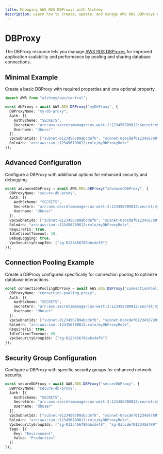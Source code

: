 ```yaml
---
title: Managing AWS RDS DBProxys with Alchemy
description: Learn how to create, update, and manage AWS RDS DBProxys using Alchemy Cloud Control.
---
```


# DBProxy

The DBProxy resource lets you manage [AWS RDS DBProxys](https://docs.aws.amazon.com/rds/latest/userguide/) for improved application scalability and performance by pooling and sharing database connections.

## Minimal Example

Create a basic DBProxy with required properties and one optional property.

```ts
import AWS from "alchemy/aws/control";

const dbProxy = await AWS.RDS.DBProxy("myDbProxy", {
  DBProxyName: "my-db-proxy",
  Auth: [{
    AuthScheme: "SECRETS",
    SecretArn: "arn:aws:secretsmanager:us-west-2:123456789012:secret:mysecret",
    Username: "dbuser"
  }],
  VpcSubnetIds: ["subnet-0123456789abcdef0", "subnet-0abcdef0123456789"],
  RoleArn: "arn:aws:iam::123456789012:role/myDbProxyRole"
});
```

## Advanced Configuration

Configure a DBProxy with additional options for enhanced security and debugging.

```ts
const advancedDbProxy = await AWS.RDS.DBProxy("advancedDbProxy", {
  DBProxyName: "secure-db-proxy",
  Auth: [{
    AuthScheme: "SECRETS",
    SecretArn: "arn:aws:secretsmanager:us-west-2:123456789012:secret:mysecret",
    Username: "dbuser"
  }],
  VpcSubnetIds: ["subnet-0123456789abcdef0", "subnet-0abcdef0123456789"],
  RoleArn: "arn:aws:iam::123456789012:role/myDbProxyRole",
  RequireTLS: true,
  IdleClientTimeout: 30,
  DebugLogging: true,
  VpcSecurityGroupIds: ["sg-0123456789abcdef0"]
});
```

## Connection Pooling Example

Create a DBProxy configured specifically for connection pooling to optimize database interactions.

```ts
const connectionPoolingDbProxy = await AWS.RDS.DBProxy("connectionPoolingDbProxy", {
  DBProxyName: "connection-pooling-proxy",
  Auth: [{
    AuthScheme: "SECRETS",
    SecretArn: "arn:aws:secretsmanager:us-west-2:123456789012:secret:mysecret",
    Username: "dbuser"
  }],
  VpcSubnetIds: ["subnet-0123456789abcdef0", "subnet-0abcdef0123456789"],
  RoleArn: "arn:aws:iam::123456789012:role/myDbProxyRole",
  RequireTLS: true,
  IdleClientTimeout: 60,
  VpcSecurityGroupIds: ["sg-0123456789abcdef0"]
});
```

## Security Group Configuration

Configure a DBProxy with specific security groups for enhanced network security.

```ts
const secureDbProxy = await AWS.RDS.DBProxy("secureDbProxy", {
  DBProxyName: "secure-db-proxy",
  Auth: [{
    AuthScheme: "SECRETS",
    SecretArn: "arn:aws:secretsmanager:us-west-2:123456789012:secret:mysecret",
    Username: "dbuser"
  }],
  VpcSubnetIds: ["subnet-0123456789abcdef0", "subnet-0abcdef0123456789"],
  RoleArn: "arn:aws:iam::123456789012:role/myDbProxyRole",
  VpcSecurityGroupIds: ["sg-0123456789abcdef0", "sg-0abcdef0123456789"],
  Tags: [{
    Key: "Environment",
    Value: "Production"
  }]
});
```
